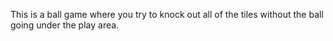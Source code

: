 This is a ball game where you try to knock out all of the tiles without the ball going under the play area.
